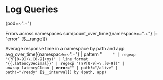 # Log Queries

{pod=~".+"}

Errors across namespaces
sum(count_over_time({namespace=~".+"} |= "error" [$__range]))

Average response time in a namespace by path and app
avg_over_time({namespace=~".+"} | pattern "<date> <time> <access> <level>     <code> <method> <path> <ip> <latency>" | regexp "(?P<latencyDecimal>[0-9]+\\.[0-9]+ms)" | line_format "{{.latencyDecimal}}" | regexp "(?P<latencyClean>[0-9]+\\.[0-9])" | unwrap latencyClean | __error__="" | path!="/alive" | path!="/ready" [$__interval]) by (path, app)
